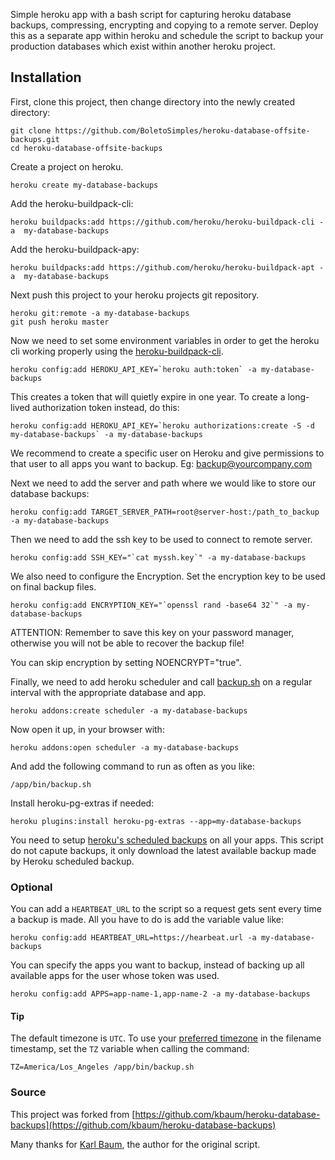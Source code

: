 Simple heroku app with a bash script for capturing heroku database backups, compressing, encrypting and copying to a remote server. Deploy this as a separate app within heroku and schedule the script to backup your production databases which exist within another heroku project.

## Installation


First, clone this project, then change directory into the newly created directory:

```
git clone https://github.com/BoletoSimples/heroku-database-offsite-backups.git
cd heroku-database-offsite-backups
```

Create a project on heroku.

```
heroku create my-database-backups
```
Add the heroku-buildpack-cli:

```
heroku buildpacks:add https://github.com/heroku/heroku-buildpack-cli -a  my-database-backups
```

Add the heroku-buildpack-apy:

```
heroku buildpacks:add https://github.com/heroku/heroku-buildpack-apt -a  my-database-backups
```

Next push this project to your heroku projects git repository.

```
heroku git:remote -a my-database-backups
git push heroku master
```

Now we need to set some environment variables in order to get the heroku cli working properly using the [heroku-buildpack-cli](https://github.com/heroku/heroku-buildpack-cli).

```
heroku config:add HEROKU_API_KEY=`heroku auth:token` -a my-database-backups
```

This creates a token that will quietly expire in one year. To create a long-lived authorization token instead, do this:

```
heroku config:add HEROKU_API_KEY=`heroku authorizations:create -S -d my-database-backups` -a my-database-backups
```

We recommend to create a specific user on Heroku and give permissions to that user to all apps you want to backup. Eg: backup@yourcompany.com

Next we need to add the server and path where we would like to store our database backups:

```
heroku config:add TARGET_SERVER_PATH=root@server-host:/path_to_backup -a my-database-backups
```

Then we need to add the ssh key to be used to connect to remote server.

```
heroku config:add SSH_KEY="`cat myssh.key`" -a my-database-backups
```

We also need to configure the Encryption. Set the encryption key to be used on final backup files.

```
heroku config:add ENCRYPTION_KEY="`openssl rand -base64 32`" -a my-database-backups
```

ATTENTION: Remember to save this key on your password manager, otherwise you will not be able to recover the backup file!

You can skip encryption by setting NOENCRYPT="true".

Finally, we need to add heroku scheduler and call [backup.sh](https://github.com/BoletoSimples/heroku-database-offsite-backups/blob/master/bin/backup.sh) on a regular interval with the appropriate database and app.

```
heroku addons:create scheduler -a my-database-backups
```

Now open it up, in your browser with:

```
heroku addons:open scheduler -a my-database-backups
```

And add the following command to run as often as you like:

```
/app/bin/backup.sh
```

Install heroku-pg-extras if needed:

```
heroku plugins:install heroku-pg-extras --app=my-database-backups
```

You need to setup [heroku's scheduled backups](https://devcenter.heroku.com/articles/heroku-postgres-backups#scheduling-backups) on all your apps. This script do not capute backups, it only download the latest available backup made by Heroku scheduled backup.
### Optional

You can add a `HEARTBEAT_URL` to the script so a request gets sent every time a backup is made. All you have to do is add the variable value like:

```
heroku config:add HEARTBEAT_URL=https://hearbeat.url -a my-database-backups
```

You can specify the apps you want to backup, instead of backing up all available apps for the user whose token was used.

```
heroku config:add APPS=app-name-1,app-name-2 -a my-database-backups
```

#### Tip

The default timezone is `UTC`. To use your [preferred timezone](https://en.wikipedia.org/wiki/List_of_tz_database_time_zones) in the filename timestamp, set the `TZ` variable when calling the command:

```
TZ=America/Los_Angeles /app/bin/backup.sh
```

### Source

This project was forked from [https://github.com/kbaum/heroku-database-backups](https://github.com/kbaum/heroku-database-backups)

Many thanks for [Karl Baum](https://github.com/kbaum), the author for the original script.